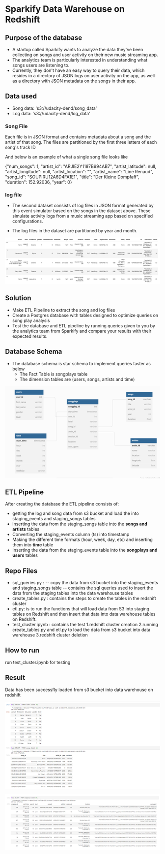 # Sparkify Data Warehouse on Redshift

## Purpose of the database

- A startup called Sparkify wants to analyze the data they've been collecting on songs and user activity on their new music streaming app. 
- The analytics team is particularly interested in understanding what songs users are listening to. 
- Currently, they don't have an easy way to query their data, which resides in a directory of JSON logs on user activity on the app, as well as a directory with JSON metadata on the songs in their app.

## Data used

- Song data: 's3://udacity-dend/song_data'
- Log data: 's3://udacity-dend/log_data'

### Song File

Each file is in JSON format and contains metadata about a song and the artist of that song. The files are partitioned by the first three letters of each song's track ID

And below is an example of what a single song file looks like

{"num_songs": 1, "artist_id": "ARJIE2Y1187B994AB7", "artist_latitude": null, "artist_longitude": null, "artist_location": "", "artist_name": "Line Renaud", "song_id": "SOUPIRU12A6D4FA1E1", "title": "Der Kleine Dompfaff", "duration": 152.92036, "year": 0}

### log file

- The second dataset consists of log files in JSON format generated by this event simulator based on the songs in the dataset above. These simulate activity logs from a music streaming app based on specified configurations.

- The log files in the dataset are partitioned by year and month.

![Alt Text](.\log-data.png)

## Solution

-  Make ETL Pipeline to extract the song and log files
-  Create a Postgres database with tables designed to optimize queries on song play analysis 
-  Test the database and ETL pipeline by running queries given to you by the analytics team from Sparkify and compare your results with their expected results.

## Database Schema

- The database schema is star schema to implement queries faster as below
    - The Fact Table is songplays table
    - The dimension tables are (users, songs, artists and time)

![Alt text](.\database-schema.png)

## ETL Pipeline

After creating the database the ETL pipeline consists of:

- getting the log and song data from s3 bucket and load the into staging_events and staging_songs tables
- inserting the data from the staging_songs table into the **songs and artists** tables
- Converting the staging_events column (ts) into timestamp
- Making the different time formats (hour, week, day, etc) and inserting them into **time** table
- Inserting the data from the staging_events table into the **songplays and users** tables

## Repo Files

- sql_queries.py : 
	-- copy the data from s3 bucket into the staging_events and staging_songs table
	-- contains the sql queries used to insert the data from the staging tables into the data warehouse tables
- create_tables.py : contains the steps to create the tables in the redshift cluster
- etl.py: is to run the functions that will load data from S3 into staging tables on Redshift and then insert that data into data warehouse tables on Redshift.
- test_cluster.ipynb : contains the test 
	1.redshift cluster creation
	2.running  create_tables.py and etl.py to load the data from s3 bucket into data warehouse
	3.redshift cluster deletion

## How to run

run test_cluster.ipynb for testing


## Result

Data has been successfly loaded from s3 bucket into data warehouse on redshift

![Alt text](.\query_dim.png)

![Alt text](.\query_fact.png)